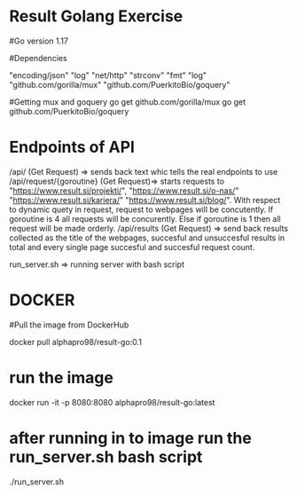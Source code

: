 # Result Golang Exercise

#Go version
1.17

#Dependencies

"encoding/json"
"log"
"net/http"
"strconv"
"fmt"
"log"
"github.com/gorilla/mux"
"github.com/PuerkitoBio/goquery"


#Getting mux and goquery
go get github.com/gorilla/mux
go get github.com/PuerkitoBio/goquery

# Endpoints of API

/api/ (Get Request) => sends back text whic tells the real endpoints to use
/api/request/{goroutine} (Get Request)=> starts requests to "https://www.result.si/projekti/", "https://www.result.si/o-nas/"  "https://www.result.si/kariera/" "https://www.result.si/blog/". With respect to dynamic quety in request, request to webpages will be concutently. If goroutine is 4 all requests will be concurently. Else if goroutine is 1 then all request will be made orderly. 
/api/results (Get Request) => send back results collected as the title of the webpages, succesful and unsuccesful results in total and every single page succesful and succesful request count.

run_server.sh => running server with bash script



# DOCKER

#Pull the image from DockerHub

docker pull alphapro98/result-go:0.1

# run the image 

docker run -it -p 8080:8080 alphapro98/result-go:latest

# after running in to image run the run_server.sh bash script

./run_server.sh
